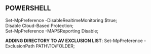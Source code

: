 ## POWERSHELL
Set-MpPreference -DisableRealtimeMonitoring $true;  
Disable Cloud-Based Protection;  
Set-MpPreference -MAPSReporting Disable;  

**ADDING DIRECTORY TO AV EXCLUSION LIST**: Set-MpPreference -ExclusionPath PATH\TO\FOLDER;  



